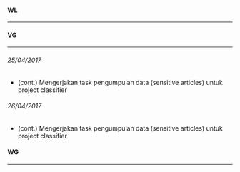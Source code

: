 #### WL
---



#### VG
---
###### 25/04/2017
* (cont.) Mengerjakan task pengumpulan data (sensitive articles) untuk project classifier

###### 26/04/2017
* (cont.) Mengerjakan task pengumpulan data (sensitive articles) untuk project classifier


#### WG
---
